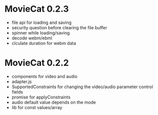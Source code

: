 # MovieCat 0.2.3

- file api for loading and saving
- security question before clearing the file buffer
- spinner while loading/saving
- decode webm/ebml
- clculate duration for webm data

# MovieCat 0.2.2

- components for video and audio
- adapter.js
- SupportedConstraints for changing the video/audio parameter control fields
- promise for applyConstraints
- audio default value depends on the mode
- lib for const values/array
